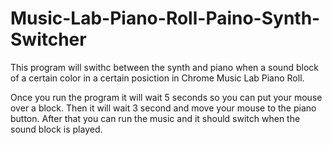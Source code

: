 # Music-Lab-Piano-Roll-Paino-Synth-Switcher

This program will swithc between the synth and piano when a sound block of a certain color in a certain posiction in Chrome Music Lab Piano Roll.

Once you run the program it will wait 5 seconds so you can put your mouse over a block.  Then it will wait 3 second and move your mouse to the piano button.  After that you can run the music and it should switch when the sound block is played.
